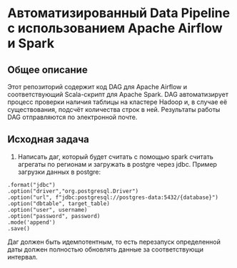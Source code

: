 # Автоматизированный Data Pipeline с использованием Apache Airflow и Spark

## Общее описание

Этот репозиторий содержит код DAG для Apache Airflow и соответствующий Scala-скрипт для Apache Spark. DAG автоматизирует процесс проверки наличия таблицы на кластере Hadoop и, в случае её существования, подсчёт количества строк в ней. Результаты работы DAG отправляются по электронной почте.

## Исходная задача

1. Написать даг, который будет считать с помощью spark считать агрегаты по регионам
и загружать в postgre через jdbc. Пример загрузки данных в postgre:
```
.format("jdbc")
.option("driver","org.postgresql.Driver")
.option("url", f"jdbc:postgresql://postgres-data:5432/{database}")
.option("dbtable", target_table)
.option("user", username)
.option("password", password)
.mode('append')
.save()
```
Даг должен быть идемпотентным, то есть перезапуск определенной даты должен полностью
обновлять данные за соответствующи интервал.
